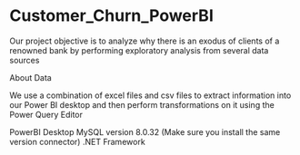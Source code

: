# Customer_Churn_PowerBI

Our project objective is to analyze why there is an exodus of clients of a renowned bank by performing exploratory analysis from several data sources

About Data

We use a combination of excel files and csv files to extract information into our Power BI desktop and then perform transformations on it using the Power Query Editor

PowerBI Desktop MySQL version 8.0.32 (Make sure you install the same version connector) .NET Framework
